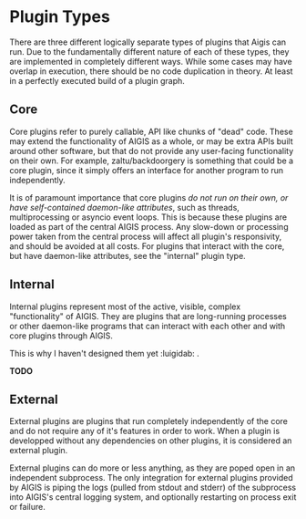 # Plugin Types
There are three different logically separate types of plugins that Aigis can run. Due to the fundamentally different nature of each of these types, they are implemented in completely different ways. While some cases may have overlap in execution, there should be no code duplication in theory. At least in a perfectly executed build of a plugin graph.

## Core
Core plugins refer to purely callable, API like chunks of "dead" code. These may extend the functionality of AIGIS as a whole, or may be extra APIs built around other software, but that do not provide any user-facing functionality on their own. For example, zaltu/backdoorgery is something that could be a core plugin, since it simply offers an interface for another program to run independently.

It is of paramount importance that core plugins *do not run on their own, or have self-contained daemon-like attributes*, such as threads, multiprocessing or asyncio event loops. This is because these plugins are loaded as part of the central AIGIS process. Any slow-down or processing power taken from the central process will affect all plugin's responsivity, and should be avoided at all costs. For plugins that interact with the core, but have daemon-like attributes, see the "internal" plugin type.

## Internal
Internal plugins represent most of the active, visible, complex "functionality" of AIGIS. They are plugins that are long-running processes or other daemon-like programs that can interact with each other and with core plugins through AIGIS.

This is why I haven't designed them yet :luigidab: .

__TODO__

## External
External plugins are plugins that run completely independently of the core and do not require any of it's features in order to work. When a plugin is developped without any dependencies on other plugins, it is considered an external plugin.

External plugins can do more or less anything, as they are poped open in an independent subprocess. The only integration for external plugins provided by AIGIS is piping the logs (pulled from stdout and stderr) of the subprocess into AIGIS's central logging system, and optionally restarting on process exit or failure.
